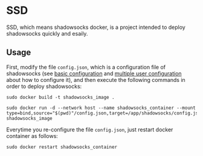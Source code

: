 # SSD

SSD, which means shadowsocks docker, is a project intended to deploy
shadowsocks quickly and esaily.

## Usage

First, modify the file `config.json`, which is a configuration file of
shadowsocks (see [basic configuration][0] and [multiple user configuration][1]
about how to configure it), and then execute the following commands in order to
deploy shadowsocks:

    sudo docker build -t shadowsocks_image .

    sudo docker run -d --network host --name shadowsocks_container --mount type=bind,source="$(pwd)"/config.json,target=/app/shadowsocks/config.json,readonly shadowsocks_image 

Everytime you re-configure the file `config.json`, just restart docker
container as follows:

    sudo docker restart shadowsocks_container

[0]: https://github.com/shadowsocks/shadowsocks/wiki/Configuration-via-Config-File
[1]: https://github.com/shadowsocks/shadowsocks/wiki/Configure-Multiple-Users
